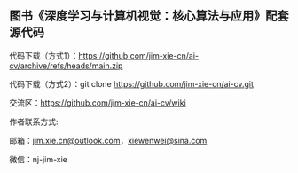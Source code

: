 图书《深度学习与计算机视觉：核心算法与应用》配套源代码
--------------------------------------------------------------------------------------------------------

代码下载（方式1）：https://github.com/jim-xie-cn/ai-cv/archive/refs/heads/main.zip

代码下载（方式2）：git clone https://github.com/jim-xie-cn/ai-cv.git

交流区：https://github.com/jim-xie-cn/ai-cv/wiki

作者联系方式:

邮箱：jim.xie.cn@outlook.com，xiewenwei@sina.com

微信：nj-jim-xie
